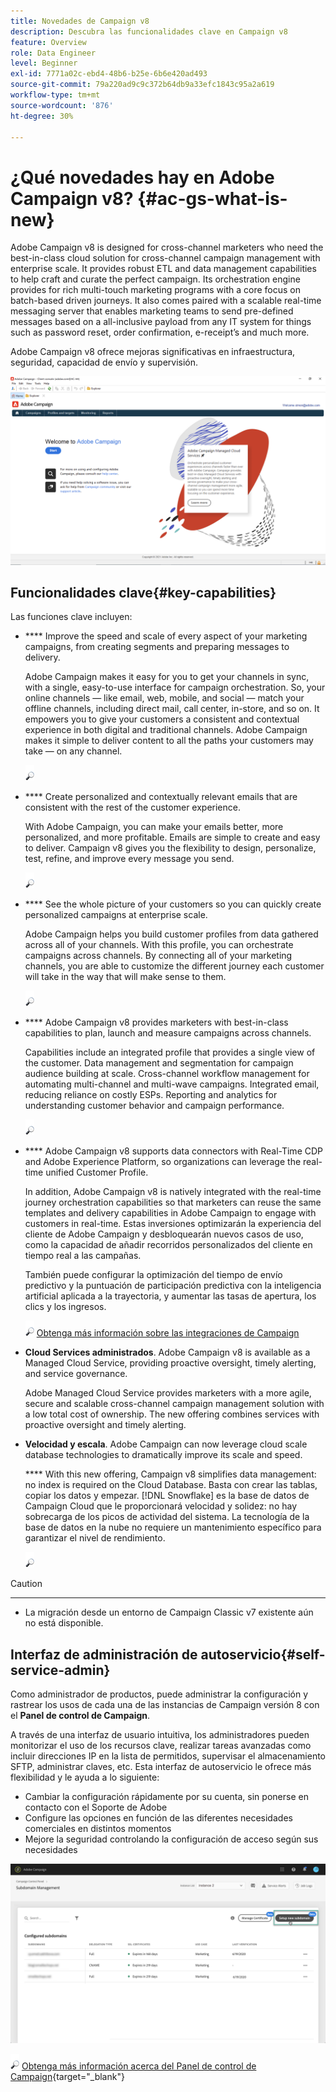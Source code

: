 ```yaml
---
title: Novedades de Campaign v8
description: Descubra las funcionalidades clave en Campaign v8
feature: Overview
role: Data Engineer
level: Beginner
exl-id: 7771a02c-ebd4-48b6-b25e-6b6e420ad493
source-git-commit: 79a220ad9c9c372b64db9a33efc1843c95a2a619
workflow-type: tm+mt
source-wordcount: '876'
ht-degree: 30%

---
```


# ¿Qué novedades hay en Adobe Campaign v8?  {#ac-gs-what-is-new}

Adobe Campaign v8 is designed for cross-channel marketers who need the best-in-class cloud solution for cross-channel campaign management with enterprise scale. It provides robust ETL and data management capabilities to help craft and curate the perfect campaign. Its orchestration engine provides for rich multi-touch marketing programs with a core focus on batch-based driven journeys. It also comes paired with a scalable real-time messaging server that enables marketing teams to send pre-defined messages based on a all-inclusive payload from any IT system for things such as password reset, order confirmation, e-receipt’s and much more.

Adobe Campaign v8 ofrece mejoras significativas en infraestructura, seguridad, capacidad de envío y supervisión.

![](assets/home-page.png)

## Funcionalidades clave{#key-capabilities}

Las funciones clave incluyen:

* **** Improve the speed and scale of every aspect of your marketing campaigns, from creating segments and preparing messages to delivery.

   Adobe Campaign makes it easy for you to get your channels in sync, with a single, easy-to-use interface for campaign orchestration. So, your online channels — like email, web, mobile, and social — match your offline channels, including direct mail, call center, in-store, and so on. It empowers you to give your customers a consistent and contextual experience in both digital and traditional channels. Adobe Campaign makes it simple to deliver content to all the paths your customers may take — on any channel.

   ![](../assets/do-not-localize/glass.png)[](../config/workflows.md)

* **** Create personalized and contextually relevant emails that are consistent with the rest of the customer experience.

   With Adobe Campaign, you can make your emails better, more personalized, and more profitable. Emails are simple to create and easy to deliver. Campaign v8 gives you the flexibility to design, personalize, test, refine, and improve every message you send.

   ![](../assets/do-not-localize/glass.png)[](create-message.md)

* **** See the whole picture of your customers so you can quickly create personalized campaigns at enterprise scale.

   Adobe Campaign helps you build customer profiles from data gathered across all of your channels. With this profile, you can orchestrate campaigns across channels. By connecting all of your marketing channels, you are able to customize the different journey each customer will take in the way that will make sense to them.

   ![](../assets/do-not-localize/glass.png)[](audiences.md)

* **** Adobe Campaign v8 provides marketers with best-in-class capabilities to plan, launch and measure campaigns across channels.

   Capabilities include an integrated profile that provides a single view of the customer. Data management and segmentation for campaign audience building at scale. Cross-channel workflow management for automating multi-channel and multi-wave campaigns. Integrated email, reducing reliance on costly ESPs. Reporting and analytics for understanding customer behavior and campaign performance.

   ![](../assets/do-not-localize/glass.png)[](campaigns.md)


* **** Adobe Campaign v8 supports data connectors with Real-Time CDP and Adobe Experience Platform, so organizations can leverage the real-time unified Customer Profile.

   In addition, Adobe Campaign v8 is natively integrated with the real-time journey orchestration capabilities so that marketers can reuse the same templates and delivery capabilities in Adobe Campaign to engage with customers in real-time. Estas inversiones optimizarán la experiencia del cliente de Adobe Campaign y desbloquearán nuevos casos de uso, como la capacidad de añadir recorridos personalizados del cliente en tiempo real a las campañas.

   También puede configurar la optimización del tiempo de envío predictivo y la puntuación de participación predictiva con la inteligencia artificial aplicada a la trayectoria, y aumentar las tasas de apertura, los clics y los ingresos.

   ![](../assets/do-not-localize/glass.png) [Obtenga más información sobre las integraciones de Campaign](../connect/integration.md)


* **Cloud Services administrados**. Adobe Campaign v8 is available as a Managed Cloud Service, providing proactive oversight, timely alerting, and service governance.

   Adobe Managed Cloud Service provides marketers with a more agile, secure and scalable cross-channel campaign management solution with a low total cost of ownership. The new offering combines services with proactive oversight and timely alerting.

* **Velocidad y escala**. Adobe Campaign can now leverage cloud scale database technologies to dramatically improve its scale and speed.

   [](../architecture/enterprise-deployment.md)**** With this new offering, Campaign v8 simplifies data management: no index is required on the Cloud Database. Basta con crear las tablas, copiar los datos y empezar. [!DNL Snowflake] es la base de datos de Campaign Cloud que le proporcionará velocidad y solidez: no hay sobrecarga de los picos de actividad del sistema. La tecnología de la base de datos en la nube no requiere un mantenimiento específico para garantizar el nivel de rendimiento.

   ![](../assets/do-not-localize/glass.png)[](../architecture/enterprise-deployment.md)


>[!CAUTION]
>
>* ****
>
>* La migración desde un entorno de Campaign Classic v7 existente aún no está disponible.




## Interfaz de administración de autoservicio{#self-service-admin}

Como administrador de productos, puede administrar la configuración y rastrear los usos de cada una de las instancias de Campaign versión 8 con el **Panel de control de Campaign**.

A través de una interfaz de usuario intuitiva, los administradores pueden monitorizar el uso de los recursos clave, realizar tareas avanzadas como incluir direcciones IP en la lista de permitidos, supervisar el almacenamiento SFTP, administrar claves, etc. Esta interfaz de autoservicio le ofrece más flexibilidad y le ayuda a lo siguiente:

* Cambiar la configuración rápidamente por su cuenta, sin ponerse en contacto con el Soporte de Adobe
* Configure las opciones en función de las diferentes necesidades comerciales en distintos momentos
* Mejore la seguridad controlando la configuración de acceso según sus necesidades

![](assets/subdomain1.png)

![](../assets/do-not-localize/glass.png) [Obtenga más información acerca del Panel de control de Campaign](https://experienceleague.adobe.com/docs/control-panel/using/discover-control-panel/key-features.html?lang=es){target=&quot;_blank&quot;}


